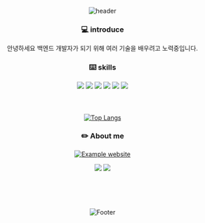 <div align="center">

![header](https://capsule-render.vercel.app/api?type=Cylinder&color=auto&height=300&section=header&text=nokme76%20github&fontSize=90)

### 💻 introduce
 
안녕하세요 백엔드 개발자가 되기 위해 여러 기술을 배우려고 노력중입니다.


### ⌨️ skills


<img src="https://img.shields.io/badge/Spring Boot-6DB33F?style=flat&logo=Spring Boot&logoColor=white"/>

<img src="https://img.shields.io/badge/MySQL-4479A1?style=flat&logo=MySQL&logoColor=white"/>

<img src="https://img.shields.io/badge/HTML5-E34F26?style=flat&logo=HTML5&logoColor=white"/>

<img src="https://img.shields.io/badge/Bootstrap-7952B3?style=flat&logo=Bootstrap&logoColor=white"/>

<img src="https://img.shields.io/badge/React-61DAFB?style=flat&logo=React&logoColor=white"/>

<img src="https://img.shields.io/badge/JS-F7DF1E?style=flat&logo=JavaScript&logoColor=white"/>

###
<br/>


[![Top Langs](https://github-readme-stats.vercel.app/api/top-langs/?username=nokme76)](https://github.com/nokme76/github-readme-stats)

### ✏️ About me
 
 [![Example website](https://img.shields.io/badge/Notion-000000?style=flat&logo=Notion&logoColor=white)](https://shrouded-clam-d07.notion.site/Backend-2ebe42c8e789441399650b5362c2b02e/)



<img src="https://img.shields.io/badge/Notion-000000?style=flat&logo=Notion&logoColor=white" href="https://shrouded-clam-d07.notion.site/Backend-2ebe42c8e789441399650b5362c2b02e/" />



<img src="https://img.shields.io/badge/LinkedIn-0A66C2?style=flat&logo=LinkedIn&logoColor=white"/>

<br/>
 
 <br/>
 <br/>
 <br/>
 <br/>
 
 
![Footer](https://capsule-render.vercel.app/api?type=waving&color=auto&height=200&section=footer)

</div>
